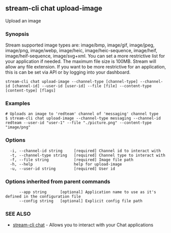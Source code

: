 ## stream-cli chat upload-image

Upload an image

### Synopsis

Stream supported image types are: image/bmp, image/gif, image/jpeg, image/png,
image/webp, image/heic, image/heic-sequence, image/heif, image/heif-sequence,
image/svg+xml.
You can set a more restrictive list for your application if needed.
The maximum file size is 100MB.
Stream will allow any file extension. If you want to be more restrictive
for an application, this is can be set via API or by logging into your dashboard.


```
stream-cli chat upload-image --channel-type [channel-type] --channel-id [channel-id] --user-id [user-id] --file [file] --content-type [content-type] [flags]
```

### Examples

```
# Uploads an image to 'redteam' channel of 'messaging' channel type
$ stream-cli chat upload-image --channel-type messaging --channel-id redteam --user-id "user-1" --file "./picture.png" --content-type "image/png"

```

### Options

```
  -i, --channel-id string     [required] Channel id to interact with
  -t, --channel-type string   [required] Channel type to interact with
  -f, --file string           [required] Image file path
  -h, --help                  help for upload-image
  -u, --user-id string        [required] User id
```

### Options inherited from parent commands

```
      --app string      [optional] Application name to use as it's defined in the configuration file
      --config string   [optional] Explicit config file path
```

### SEE ALSO

* [stream-cli chat](stream-cli_chat.md)	 - Allows you to interact with your Chat applications


